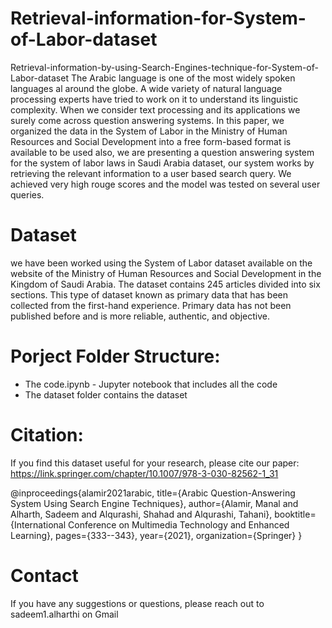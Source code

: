 # Retrieval-information-for-System-of-Labor-dataset
Retrieval-information-by-using-Search-Engines-technique-for-System-of-Labor-dataset The Arabic language is one of the most widely spoken languages al around the globe. A wide variety of natural language processing experts have tried to work on it to understand its linguistic complexity. When we consider text processing and its applications we surely come across question answering systems. In this paper, we organized the data in the System of Labor in the Ministry of Human Resources and Social Development into a free form-based format is available to be used also, we are presenting a question answering system for the system of labor laws in Saudi Arabia dataset, our system works by retrieving the relevant information to a user based search query. We achieved very high rouge scores and the model was tested on several user queries.

# Dataset
we have been worked using the System of Labor dataset available on the website of the Ministry of Human Resources and Social Development in the Kingdom of Saudi Arabia. The dataset contains 245 articles divided into six sections. This type of dataset known as primary data that has been collected from the first-hand experience. Primary data has not been published before and is more reliable, authentic, and objective.

# Porject Folder Structure:

- The code.ipynb - Jupyter notebook that includes all the code
- The dataset folder contains the dataset

# Citation:

If you find this dataset useful for your research, please cite our paper: https://link.springer.com/chapter/10.1007/978-3-030-82562-1_31

@inproceedings{alamir2021arabic,
  title={Arabic Question-Answering System Using Search Engine Techniques},
  author={Alamir, Manal and Alharth, Sadeem and Alqurashi, Shahad and Alqurashi, Tahani},
  booktitle={International Conference on Multimedia Technology and Enhanced Learning},
  pages={333--343},
  year={2021},
  organization={Springer}
}

# Contact

If you have any suggestions or questions, please reach out to sadeem1.alharthi on Gmail


